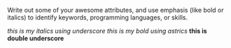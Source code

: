 Write out some of your awesome attributes, and use emphasis (like bold or italics) to identify keywords, programming languages, or skills. 

_this is my italics using underscore_
*this is my bold using astrics*
__this is **double** underscore__
